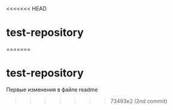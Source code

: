 <<<<<<< HEAD
# test-repository
=======
# test-repository
Первые изменения в файле readme
>>>>>>> 73493e2 (2nd commit)
